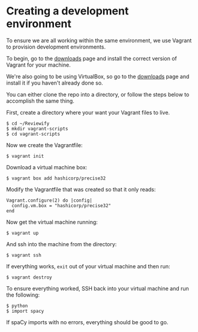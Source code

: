 # Creating a development environment

To ensure we are all working within the same environment, we use Vagrant to provision development environments.

To begin, go to the [downloads](http://www.vagrantup.com/downloads) page and install the correct version of Vagrant for your machine. 

We're also going to be using VirtualBox, so go to the [downloads](https://www.virtualbox.org/) page and install it if you haven't already done so.

You can either clone the repo into a directory, or follow the steps below to accomplish the same thing. 

First, create a directory where your want your Vagrant files to live.

	$ cd ~/Reviewify
	$ mkdir vagrant-scripts
	$ cd vagrant-scripts

Now we create the Vagrantfile:
	
	$ vagrant init

Download a virtual machine box:

	$ vagrant box add hashicorp/precise32

Modify the Vagrantfile that was created so that it only reads:

	Vagrant.configure(2) do |config|
      config.vm.box = "hashicorp/precise32"
    end

Now get the virtual machine running:

	$ vagrant up

And ssh into the machine from the directory:

	$ vagrant ssh

If everything works, `exit` out of your virtual machine and then run:

	$ vagrant destroy

To ensure everything worked, SSH back into your virtual machine and run the following:

	$ python
	$ import spacy
	
If spaCy imports with no errors, everything should be good to go. 
